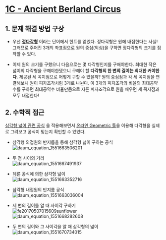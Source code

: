 

# [1C - Ancient Berland Circus](http://codeforces.com/problemset/problem/1/C)


## 1. 문제 해결 방법 구상

* 우선 **[정다각형](https://ko.wikipedia.org/wiki/정다각형)** 이라는 단어에서 힌트를 얻었다. 정다각형은 원에 내접한다는 사실! 
그러므로 주어진 3개의 좌표점으로 원의 중심(외심)을 구하면 정다각형의 크기를 짐작할 수 있다.

* 이제 원의 크기를 구했으니 다음으로는 몇 다각형인지를 구해야한다. 최대한 작은 넓이의 다각형을 구해야한댔으니 구해야 할 **다각형의 한 변의 길이는 최대한 커야한다.** 제공된 세 꼭지점으로 어떻게 구할 수 있을까? 
원의 중심점과 각 세 꼭지점을 연결해보니 원이 피자조각처럼 3개로 나뉜다. 이 3개의 피자조각의 비율의 최대공약수를 구하면 최대공약수 비율만큼으로 자른 피자조각으로 원을 채우면 세 꼭지점과 모두 내접한다!


## 2. 수학적 접근

[삼각형 넓이 관련 공식](https://doza.pro/art/math/geometry/ko/area-triangle) 을 적용해보면서 [온라인 Geometric 툴](https://www.math10.com/en/geometry/geogebra/geogebra.html)을 이용해 다각형을 실제로 그려보고 공식이 맞는지 확인할 수 있었다.  

* 삼각형 외접원의 반지름을 통해 삼각형 넓이 구하는 공식  
![daum_equation_1551663506201](https://user-images.githubusercontent.com/24663059/53705701-b32bef80-3e69-11e9-83d4-274ad109abc5.png)

* 두 점 사이의 거리  
![daum_equation_1551667491937](https://user-images.githubusercontent.com/24663059/53709343-25590000-3e7b-11e9-93e5-871580f96f44.png)

* 헤론 공식에 의한 삼각형 넓이  
![daum_equation_1551663352716](https://user-images.githubusercontent.com/24663059/53705644-54667600-3e69-11e9-966e-8af242d7af8f.png)

* 삼각형 내접원의 반지름 공식  
![daum_equation_1551663036004](https://user-images.githubusercontent.com/24663059/53705583-ee79ee80-3e68-11e9-8f41-52fa9983b016.png)

* 세 변의 길이를 알 때 사이각 구하기  
![fe20170507015609sunflower](https://user-images.githubusercontent.com/24663059/53707943-79acb180-3e74-11e9-9029-66b4d3310800.png)  
![daum_equation_1551668282608](https://user-images.githubusercontent.com/24663059/53708023-cc866900-3e74-11e9-8143-08eca9fdde6b.png)  

* 두 변의 길이와 그 사이각을 알 때 삼각형의 넓이  
![daum_equation_1551670734015](https://user-images.githubusercontent.com/24663059/53709301-d9a65680-3e7a-11e9-8944-714cb26475f4.png)


